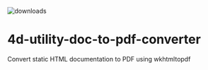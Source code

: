 ![downloads](https://img.shields.io/github/downloads/miyako/4d-utility-doc-to-pdf-converter/total)

# 4d-utility-doc-to-pdf-converter
Convert static HTML documentation to PDF using wkhtmltopdf

